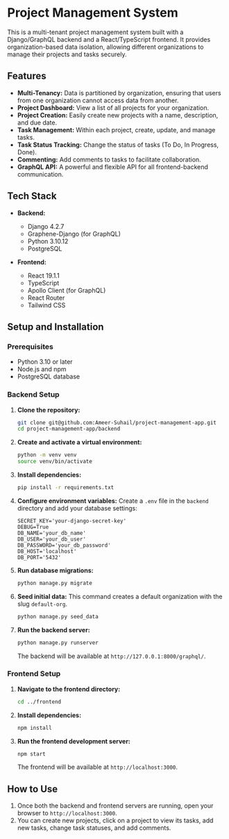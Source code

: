 # Project Management System

This is a multi-tenant project management system built with a Django/GraphQL backend and a React/TypeScript frontend. It provides organization-based data isolation, allowing different organizations to manage their projects and tasks securely.

## Features

- **Multi-Tenancy:** Data is partitioned by organization, ensuring that users from one organization cannot access data from another.
- **Project Dashboard:** View a list of all projects for your organization.
- **Project Creation:** Easily create new projects with a name, description, and due date.
- **Task Management:** Within each project, create, update, and manage tasks.
- **Task Status Tracking:** Change the status of tasks (To Do, In Progress, Done).
- **Commenting:** Add comments to tasks to facilitate collaboration.
- **GraphQL API:** A powerful and flexible API for all frontend-backend communication.

## Tech Stack

- **Backend:**
  - Django 4.2.7
  - Graphene-Django (for GraphQL)
  - Python 3.10.12
  - PostgreSQL

- **Frontend:**
  - React 19.1.1
  - TypeScript
  - Apollo Client (for GraphQL)
  - React Router
  - Tailwind CSS

## Setup and Installation

### Prerequisites

- Python 3.10 or later
- Node.js and npm
- PostgreSQL database

### Backend Setup

1.  **Clone the repository:**
    ```bash
    git clone git@github.com:Ameer-Suhail/project-management-app.git
    cd project-management-app/backend  
    ```

2.  **Create and activate a virtual environment:**
    ```bash
    python -m venv venv
    source venv/bin/activate
    ```

3.  **Install dependencies:**
    ```bash
    pip install -r requirements.txt
    ```

4.  **Configure environment variables:**
    Create a `.env` file in the `backend` directory and add your database settings:
    ```
    SECRET_KEY='your-django-secret-key'
    DEBUG=True
    DB_NAME='your_db_name'
    DB_USER='your_db_user'
    DB_PASSWORD='your_db_password'
    DB_HOST='localhost'
    DB_PORT='5432'
    ```

5.  **Run database migrations:**
    ```bash
    python manage.py migrate
    ```

6.  **Seed initial data:**
    This command creates a default organization with the slug `default-org`.
    ```bash
    python manage.py seed_data
    ```

7.  **Run the backend server:**
    ```bash
    python manage.py runserver
    ```
    The backend will be available at `http://127.0.0.1:8000/graphql/`.

### Frontend Setup

1.  **Navigate to the frontend directory:**
    ```bash
    cd ../frontend
    ```

2.  **Install dependencies:**
    ```bash
    npm install
    ```

3.  **Run the frontend development server:**
    ```bash
    npm start
    ```
    The frontend will be available at `http://localhost:3000`.

## How to Use

1.  Once both the backend and frontend servers are running, open your browser to `http://localhost:3000`.
2.  You can create new projects, click on a project to view its tasks, add new tasks, change task statuses, and add comments.


